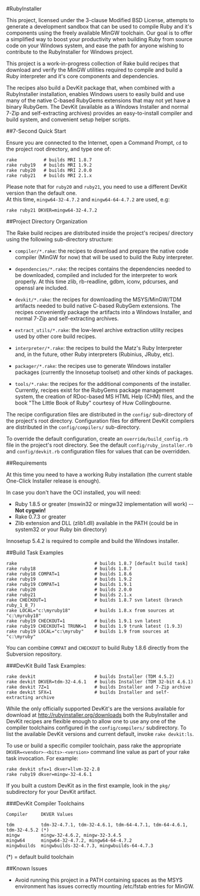 #RubyInstaller

This project, licensed under the 3-clause Modified BSD License, attempts to
generate a development sandbox that can be used to compile Ruby and it's
components using the freely available MinGW toolchain. Our goal is to offer a
simplified way to boost your productivity when building Ruby from source code
on your Windows system, and ease the path for anyone wishing to contribute to
the RubyInstaller for Windows project.

This project is a work-in-progress collection of Rake build recipes that download
and verify the MinGW utilities required to compile and build a Ruby interpreter
and it's core components and dependencies.

The recipes also build a DevKit package that, when combined with a RubyInstaller
installation, enables Windows users to easily build and use many of the native
C-based RubyGems extensions that may not yet have a binary RubyGem. The DevKit
(available as a Windows Installer and normal 7-Zip and self-extracting archives)
provides an easy-to-install compiler and build system, and convenient setup helper
scripts.

##7-Second Quick Start

Ensure you are connected to the Internet, open a Command Prompt, `cd` to the
project root directory, and type one of:

    rake          # builds MRI 1.8.7
    rake ruby19   # builds MRI 1.9.2
    rake ruby20   # builds MRI 2.0.0
    rake ruby21   # builds MRI 2.1.x

Please note that for `ruby20` and `ruby21`, you need to use a different DevKit version
than the default one.  
At this time, `mingw64-32-4.7.2` and `mingw64-64-4.7.2` are used, e.g:

    rake ruby21 DKVER=mingw64-32-4.7.2

##Project Directory Organization

The Rake build recipes are distributed inside the project's recipes/ directory
using the following sub-directory structure:

- `compiler/*.rake`: the recipes to download and prepare the native code compiler
(MinGW for now) that will be used to build the Ruby interpreter.

- `dependencies/*.rake`: the recipes contains the dependencies needed to be downloaded,
compiled and included for the interpreter to work properly. At this time zlib,
rb-readline, gdbm, iconv, pdcurses, and openssl are included.

- `devkit/*.rake`: the recipes for downloading the MSYS/MinGW/TDM artifacts needed
to build native C-based RubyGem extensions. The recipes conveniently package the
artifacts into a Windows Installer, and normal 7-Zip and self-extracting archives.

- `extract_utils/*.rake`: the low-level archive extraction utility recipes used by
other core build recipes.

- `interpreter/*.rake`: the recipes to build the Matz's Ruby Interpreter and, in
the future, other Ruby interpreters (Rubinius, JRuby, etc).

- `packager/*.rake`: the recipes use to generate Windows installer packages
(currently the Innosetup toolset) and other kinds of packages.

- `tools/*.rake`: the recipes for the additional components of the installer.
Currently, recipes exist for the RubyGems package management system, the creation
of RDoc-based MS HTML Help (CHM) files, and the book "The Little Book of Ruby"
courtesy of Huw Collingbourne.

The recipe configuration files are distributed in the `config/` sub-directory of
the project's root directory. Configuration files for different DevKit compilers
are distributed in the `config/compilers/` sub-directory.

To override the default configuration, create an `override/build_config.rb` file
in the project's root directory. See the default `config/ruby_installer.rb` and
`config/devkit.rb` configuration files for values that can be overridden.

##Requirements

At this time you need to have a working Ruby installation (the current stable
One-Click Installer release is enough).

In case you don't have the OCI installed, you will need:

- Ruby 1.8.5 or greater (mswin32 or mingw32 implementation will work) -- **Not cygwin!**
- Rake 0.7.3 or greater
- Zlib extension and DLL (zlib1.dll) available in the PATH (could be in system32
or your Ruby bin directory)

Innosetup 5.4.2 is required to compile and build the Windows installer.

##Build Task Examples

    rake                             # builds 1.8.7 [default build task]
    rake ruby18                      # builds 1.8.7
    rake ruby18 COMPAT=1             # builds 1.8.6
    rake ruby19                      # builds 1.9.2
    rake ruby19 COMPAT=1             # builds 1.9.1
    rake ruby20                      # builds 2.0.0
    rake ruby21                      # builds 2.1.x
    rake CHECKOUT=1                  # builds 1.8.7 svn latest (branch ruby_1_8_7)
    rake LOCAL="c:\myruby18"         # builds 1.8.x from sources at "c:\myruby18"
    rake ruby19 CHECKOUT=1           # builds 1.9.1 svn latest
    rake ruby19 CHECKOUT=1 TRUNK=1   # builds 1.9 trunk latest (1.9.3)
    rake ruby19 LOCAL="c:\myruby"    # builds 1.9 from sources at "c:\myruby"

You can combine `COMPAT` and `CHECKOUT` to build Ruby 1.8.6 directly from the
Subversion repository.

###DevKit Build Task Examples:

    rake devkit                      # builds Installer (TDM 4.5.2)
    rake devkit DKVER=tdm-32-4.6.1   # builds Installer (TDM 32-bit 4.6.1)
    rake devkit 7Z=1                 # builds Installer and 7-Zip archive
    rake devkit SFX=1                # builds Installer and self-extracting archive

While the only officially supported DevKit's are the versions available for
download at http://rubyinstaller.org/downloads both the RubyInstaller and
DevKit recipes are flexible enough to allow one to use any one of the compiler
toolchains configured in the `config/compilers/` subdirectory. To list the
available DevKit versions and current default, invoke `rake devkit:ls`.

To use or build a specific compiler toolchain, pass rake the appropriate
`DKVER=<vendor>-<bits>-<version>` command line value as part of your rake task
invocation. For example:

    rake devkit sfx=1 dkver=llvm-32-2.8
    rake ruby19 dkver=mingw-32-4.6.1

If you built a custom DevKit as in the first example, look in the `pkg/`
subdirectory for your DevKit artifact.

###DevKit Compiler Toolchains

    Compiler     DKVER Values

    tdm          tdm-32-4.7.1, tdm-32-4.6.1, tdm-64-4.7.1, tdm-64-4.6.1, tdm-32-4.5.2 (*)
    mingw        mingw-32-4.6.2, mingw-32-3.4.5
    mingw64      mingw64-32-4.7.2, mingw64-64-4.7.2
    mingwbuilds  mingwbuilds-32-4.7.3, mingwbuilds-64-4.7.3

(*) = default build toolchain

##Known Issues

* Avoid running this project in a PATH containing spaces as the MSYS
  environment has issues correctly mounting /etc/fstab entries for MinGW.
